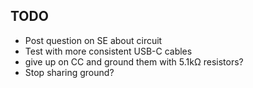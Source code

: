 TODO
----

* Post question on SE about circuit
* Test with more consistent USB-C cables
* give up on CC and ground them with 5.1kΩ resistors?
* Stop sharing ground?

